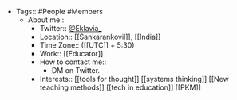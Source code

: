 - Tags:: #People #Members
    - About me::
        - Twitter:: [@Eklavia_](https://twitter.com/Eklavia_) 
        - Location:: [[Sankarankovil]], [[India]]
        - Time Zone:: ([[UTC]] + 5:30)
        - Work:: [[Educator]]
        - How to contact me:: 
            - DM on Twitter.
        - Interests:: [[tools for thought]] [[systems thinking]] [[New teaching methods]] [[tech in education]] [[PKM]]

